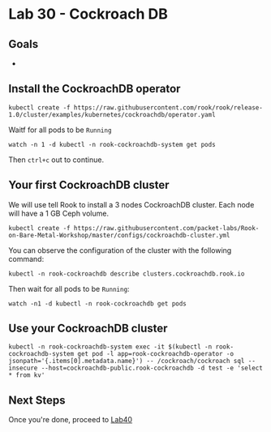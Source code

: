 # Lab 30 - Cockroach DB

## Goals

*

## Install the CockroachDB operator


```
kubectl create -f https://raw.githubusercontent.com/rook/rook/release-1.0/cluster/examples/kubernetes/cockroachdb/operator.yaml
```

Waitf for all pods to be `Running`
```
watch -n 1 -d kubectl -n rook-cockroachdb-system get pods
```
Then `ctrl+c` out to continue.

## Your first CockroachDB cluster

We will use tell Rook to install a 3 nodes CockroachDB cluster. Each node will have a 1 GB Ceph volume.
```
kubectl create -f https://raw.githubusercontent.com/packet-labs/Rook-on-Bare-Metal-Workshop/master/configs/cockroachdb-cluster.yml
```

You can observe the configuration of the cluster with the following command:
```
kubectl -n rook-cockroachdb describe clusters.cockroachdb.rook.io
```

Then wait for all pods to be `Running`:
```
watch -n1 -d kubectl -n rook-cockroachdb get pods
```

## Use your CockroachDB cluster

```
kubectl -n rook-cockroachdb-system exec -it $(kubectl -n rook-cockroachdb-system get pod -l app=rook-cockroachdb-operator -o jsonpath='{.items[0].metadata.name}') -- /cockroach/cockroach sql --insecure --host=cockroachdb-public.rook-cockroachdb -d test -e 'select * from kv'
```

## Next Steps

Once you're done, proceed to [Lab40](Lab40.md)

